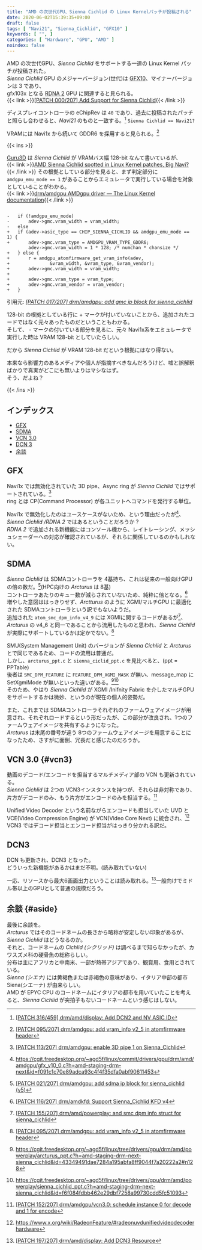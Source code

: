 ```yaml
---
title: "AMD の次世代GPU、Sienna Cichlid の Linux Kernelパッチが投稿される"
date: 2020-06-02T15:39:35+09:00
draft: false
tags: [ "Navi21", "Sienna_Cichlid", "GFX10" ]
keywords: [ "", ]
categories: [ "Hardware", "GPU", "AMD" ]
noindex: false
---
```


AMD の次世代GPU、*Sienna Cichlid* をサポートする一連の Linux Kernel パッチが投稿された。  
*Sienna Cichlid* GPU のメジャーバージョン(世代)は [GFX10](/tags/gfx10)、マイナーバージョンは 3 であり、  
gfx103x となる [RDNA 2](/tags/rdna_2) GPU に関連すると見られる。  
{{< link >}}[[PATCH 000/207] Add Support for Sienna Cichlid](https://lists.freedesktop.org/archives/amd-gfx/2020-June/049968.html){{< /link >}}

ディスプレイコントローラの eChipRev は `40` であり、過去に投稿されたパッチと照らし合わせると、*Navi21* のものと一致する。[^3] `Sienna Cichlid == Navi21?`

[^3]: [[PATCH 316/459] drm/amd/display: Add DCN2 and NV ASIC ID](https://lists.freedesktop.org/archives/amd-gfx/2019-June/035497.html)

VRAMには Navi1x から続いて GDDR6 を採用すると見られる。[^11]  

{{< ins >}}

[Guru3D](https://www.guru3d.com) は *Sienna Cichlid* が VRAMバス幅 128-bit なんて書いているが、  
{{< link >}}[AMD Sienna Cichlid spotted in Linux Kernel patches, Big Navi?](https://www.guru3d.com/news-story/amd-sienna-cichlid-spotted-in-linux-kernel-patchesbig-navi.html){{< /link >}}
その根拠としている部分を見ると、まず判定部分に `amdgpu_emu_mode == 1` があることからエミュレータで実行している場合を対象としていることがわかる。  
{{< link >}}[drm/amdgpu AMDgpu driver — The Linux Kernel documentation](https://www.kernel.org/doc/html/latest/gpu/amdgpu.html){{< /link >}}

```

-	if (!amdgpu_emu_mode)
-		adev->gmc.vram_width = vram_width;
-	else
+	if (adev->asic_type == CHIP_SIENNA_CICHLID && amdgpu_emu_mode == 1) {
+		adev->gmc.vram_type = AMDGPU_VRAM_TYPE_GDDR6;
 		adev->gmc.vram_width = 1 * 128; /* numchan * chansize */
+	} else {
+		r = amdgpu_atomfirmware_get_vram_info(adev,
+				&vram_width, &vram_type, &vram_vendor);
+		adev->gmc.vram_width = vram_width;
+
+		adev->gmc.vram_type = vram_type;
+		adev->gmc.vram_vendor = vram_vendor;
+	}

```
引用元: <cite>[[PATCH 017/207] drm/amdgpu: add gmc ip block for sienna_cichlid](https://lists.freedesktop.org/archives/amd-gfx/2020-June/049981.html)</cite>

128-bit の根拠としている行に + マークが付いていないことから、追加されたコードではなく元々あったものだということもわかる。  
そして、 - マークの付いている部分を見るに、元々 Navi1x系をエミュレータで実行した時は VRAM 128-bit としていたらしい。  

だから *Sienna Cichlid* が VRAM 128-bit だという根拠にはなり得ない。  

本来なら影響力のあるメディアや個人が指摘すべきなんだろうけど、嘘と誤解釈ばかりで真実がどこにも無いよりはマシなはず。  
<span class="hide">そう、だよね？</span>

{{< /ins >}}

[^11]: [[PATCH 095/207] drm/amdgpu: add vram_info v2_5 in atomfirmware header](https://lists.freedesktop.org/archives/amd-gfx/2020-June/050059.html)

## インデックス

   * [GFX](#gfx)
   * [SDMA](#sdma)
   * [VCN 3.0](#vcn3)
   * [DCN 3](#dcn3)
   * [余談](#aside)

## GFX
Navi1x では無効化されていた 3D pipe、Async ring が *Sienna Cichlid* ではサポートされている。[^8]  
ring とは CP(Command Processor) が各ユニットへコマンドを発行する単位。  

[^8]: [[PATCH 113/207] drm/amdgpu: enable 3D pipe 1 on Sienna_Cichlid](https://lists.freedesktop.org/archives/amd-gfx/2020-June/050077.html)

Navi1x で無効化したのはユースケースがないため、という理由だったが[^9]、*Sienna Cichlid /RDNA 2* ではあるということだろうか？  
*RDNA 2* で追加される新機能にはコンソール機から、レイトレーシング、メッシュシェーダーへの対応が確認されているが、それらに関係しているのかもしれない。  

[^9]: <https://cgit.freedesktop.org/~agd5f/linux/commit/drivers/gpu/drm/amd/amdgpu/gfx_v10_0.c?h=amd-staging-drm-next&id=f091c1c70e89adca93c4f4f35dfa0abf90611453>

## SDMA
*Sienna Cichlid* は SDMAコントローラを 4基持ち、これは従来の一般向けGPUの倍の数だ。[^5]\(HPC向けの *Arcturus* は 8基)  
コントローラあたりのキュー数が減らされていないため、純粋に倍となる。[^7]  
増やした意図ははっきりせず、*Arctturus* のように XGMI/マルチGPU に最適化された SDMAコントローラという訳でもないようだ。  
追加された `atom_smc_dpm_info_v4_9` には XGMIに関するコードがあるが[^6]、*Arcturus* の v4_6 と同一であることから流用したものと思われ、*Sienna Cichlid* が実際にサポートしているかは定かでない。[^11]  

SMU(System Management Unit) のバージョンが *Sienna Cichlid* と *Arcturus* とで同じであるため、コードの流用は普通だ。  
しかし、`arcturus_ppt.c` と `sienna_ciclid_ppt.c` を見比べると、(ppt = PPTable)  
後者は `SMC_DPM_FEATURE` に `FEATURE_DPM_XGMI_MASK` が無い、message_map に SetXgmiMode が無いといった違いがある。[^12][^13]  
そのため、やはり *Sienna Cichlid* が XGMI /Inifnity Fabric を介したマルチGPUをサポートするかは微妙、というのが現在の個人的姿勢だ。  

[^12]: <https://cgit.freedesktop.org/~agd5f/linux/tree/drivers/gpu/drm/amd/powerplay/arcturus_ppt.c?h=amd-staging-drm-next-sienna_cichlid&id=43349491dae7284a195abfa8ff9044f7a20222a2#n128>
[^13]: <https://cgit.freedesktop.org/~agd5f/linux/tree/drivers/gpu/drm/amd/powerplay/sienna_cichlid_ppt.c?h=amd-staging-drm-next-sienna_cichlid&id=f6f084fdbb462e29dbf7258a99730cdd5fc51093>

また、これまでは SDMAコントローラそれぞれのファームウェアイメージが用意され、それぞれロードするという形だったが、この部分が改良され、1つのファームウェアイメージを共有するようになった。  
*Arcturus* は末尾の番号が違う 8つのファームウェアイメージを用意することになったため、さすがに面倒、冗長だと感じたのだろうか。  

[^5]: [[PATCH 021/207] drm/amdgpu: add sdma ip block for sienna_cichlid (v5)](https://lists.freedesktop.org/archives/amd-gfx/2020-June/049985.html)
[^6]: [[PATCH 155/207] drm/amd/powerplay: and smc dpm info struct for sienna_cichlid](https://lists.freedesktop.org/archives/amd-gfx/2020-June/050119.html)
[^7]: [[PATCH 116/207] drm/amdkfd: Support Sienna_Cichlid KFD v4](https://lists.freedesktop.org/archives/amd-gfx/2020-June/050080.html)
[^11]: <https://cgit.freedesktop.org/~agd5f/linux/commit/drivers/gpu/drm/amd/include/atomfirmware.h?h=amd-staging-drm-next-sienna_cichlid&id=4c35e77865a9037c32b0354663d23c33b08ae188>

## VCN 3.0 {#vcn3}
動画のデコード/エンコードを担当するマルチメディア部の VCN も更新されている。  
*Sienna Cichlid* は 2つの VCN3インスタンスを持つが、それらは非対称であり、片方がデコードのみ、もう片方がエンコードのみを担当する。[^1]  

[^1]: [[PATCH 152/207] drm/amdgpu/vcn3.0: schedule instance 0 for decode and 1 for encode](https://lists.freedesktop.org/archives/amd-gfx/2020-June/050116.html)

Unified Video Decoder という名前ながらエンコードも担当していた UVD と VCE(Video Compression Engine) が VCN(Video Core Next) に統合され、[^2]  
VCN3 ではデコード担当とエンコード担当がはっきり分かれる訳だ。  

[^2]: <https://www.x.org/wiki/RadeonFeature/#radeonuvdunifiedvideodecoderhardware>

## DCN3
DCN も更新され、DCN3 となった。  
どういった新機能があるかはまだ不明。(読み取れていない)  

一応、リソースから最大6画面出力ということは読み取れる。[^10]一般向けでミドル帯以上のGPUとして普通の規模だろう。  

[^10]: [[PATCH 197/207] drm/amd/display: Add DCN3 Resource](https://lists.freedesktop.org/archives/amd-gfx/2020-June/050165.html)

## 余談 {#aside}
最後に余談を。  
*Arcturus* ではそのコードネームの長さから略称が安定しない印象があるが、*Sienna Cichlid* はどうなるのか。  
それと、コードネームの *Cichlid (シクリッド)* は調べるまで知らなかったが、カワスズメ科の硬骨魚の総称らしい。  
分布は主にアフリカと中南米、一部が熱帯アジアであり、観賞用、食用とされている。  
*Sienna (シエナ)* には黄褐色または赤褐色の意味があり、イタリア中部の都市 Siena(シエーナ) が由来らしい。  
AMD が EPYC CPU のコードネームにイタリアの都市を用いていたことを考えると、*Sienna Cichlid* が突拍子もないコードネームという感じはしない。  
